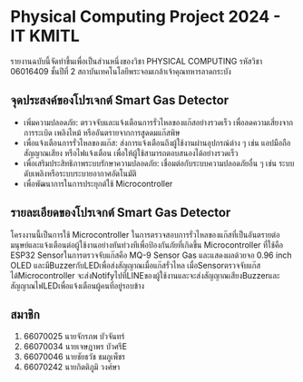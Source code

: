 # Physical Computing Project 2024 - IT KMITL

รายงานฉบับนี้จัดทำขึ้นเพื่อเป็นส่วนหนึ่งของวิชา PHYSICAL COMPUTING รหัสวิชา 06016409 ชั้นปีที่ 2 สถาบันเทคโนโลยีพระจอมเกล้าเจ้าคุณทหารลาดกระบัง

## จุดประสงค์ของโปรเจกต์ Smart Gas Detector

- เพิ่มความปลอดภัย: ตรวจจับและแจ้งเตือนการรั่วไหลของแก๊สอย่างรวดเร็ว เพื่อลดความเสี่ยงจากการระเบิด เพลิงไหม้ หรืออันตรายจากการสูดดมแก๊สพิษ
- เพื่อแจ้งเตือนการรั่วไหลของแก๊ส: ส่งการแจ้งเตือนถึงผู้ใช้งานผ่านอุปกรณ์ต่าง ๆ เช่น แอปมือถือ สัญญาณเสียง หรือไฟแจ้งเตือน เพื่อให้ผู้ใช้สามารถตอบสนองได้อย่างรวดเร็ว
- เพื่อเสริมประสิทธิภาพระบบรักษาความปลอดภัย: เชื่อมต่อกับระบบความปลอดภัยอื่น ๆ เช่น ระบบดับเพลิงหรือระบบระบายอากาศอัตโนมัติ
- เพื่อพัฒนาการในการประยุกต์ใช้ Microcontroller

## รายละเอียดของโปรเจกต์ Smart Gas Detector

โครงงานนี้เป็นการใช้ Microcontroller ในการตรวจสอบการรั่วไหลของแก๊สที่เป็นอันตรายต่อมนุษย์และแจ้งเตือนต่อผู้ใช้งานอย่างทันท่วงทีเพื่อป้องกันภัยที่เกิดขึ้น Microcontroller ที่ใช้คือ ESP32 
Sensorในการตรวจจับแก๊สคือ MQ-9 Sensor Gas และแสดงผลด้วยจอ 0.96 inch OLED และมีBuzzerกับLEDเพื่อส่งสัญญาณเมื่อแก๊สรั่วไหล 
เมื่อSensorตรวจจับแก๊สได้Microcontroller จะส่งNotifyไปที่LINEของผู้ใช้งานและจะส่งสัญญาณเสียงBuzzerและสัญญาณไฟLEDเพื่อแจ้งเตือนผู้คนที่อยู่รอบข้าง

## สมาชิก

1. 66070025 นายจักรภพ บัวจันทร์
2. 66070034 นายเจษฎาพร บัวศรีE
3. 66070046 นายชัยธวัช ชมภูเพ็ชร
4. 66070242 นายกิตติภูมิ วงศ์ษา
